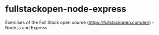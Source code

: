 # fullstackopen-node-express
Exercises of the Full Stack open course (https://fullstackopen.com/en/) - Node.js and Express
